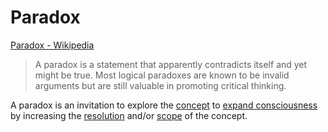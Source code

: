 # Paradox

<a href="https://en.wikipedia.org/wiki/Paradox" target="_blank">Paradox - Wikipedia</a>

> A paradox is a statement that apparently contradicts itself and yet might be true. Most logical paradoxes are known to be invalid arguments but are still valuable in promoting critical thinking.

A paradox is an invitation to explore the [concept](./concept.md) to [expand consciousness](./expanding-consciousness.md) by increasing the [resolution](./resolution.md) and/or [scope](./scope.md) of the concept.
